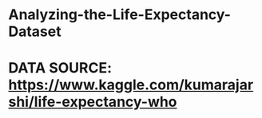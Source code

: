 # Analyzing-the-Life-Expectancy-Dataset
# DATA SOURCE: https://www.kaggle.com/kumarajarshi/life-expectancy-who
